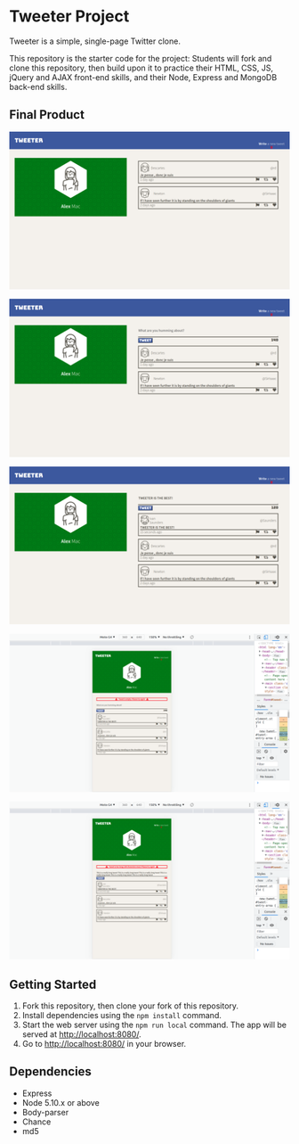 # Tweeter Project

Tweeter is a simple, single-page Twitter clone.

This repository is the starter code for the project: Students will fork and clone this repository, then build upon it to practice their HTML, CSS, JS, jQuery and AJAX front-end skills, and their Node, Express and MongoDB back-end skills.

## Final Product 

!["Screenshot of full screen landing page"](https://github.com/alexthemac/tweeter/blob/master/docs/fullScreenLandingPage.png)

![Screenshot of full screen landing page write new tweet](https://github.com/alexthemac/tweeter/blob/master/docs/fullScreenWriteNewTweet.png)

![Screenshot of full screen landing page tweet submitted](https://github.com/alexthemac/tweeter/blob/master/docs/fullScreenNewTweetSubmitted.png)

![Screenshot of mobile landing page with empty tweet error](https://github.com/alexthemac/tweeter/blob/master/docs/mobileError1.png)

![Screenshot of mobile landing page with tweet too long error](https://github.com/alexthemac/tweeter/blob/master/docs/mobileError2.png)

## Getting Started

1. Fork this repository, then clone your fork of this repository.
2. Install dependencies using the `npm install` command.
3. Start the web server using the `npm run local` command. The app will be served at <http://localhost:8080/>.
4. Go to <http://localhost:8080/> in your browser.

## Dependencies

- Express
- Node 5.10.x or above
- Body-parser
- Chance
- md5

